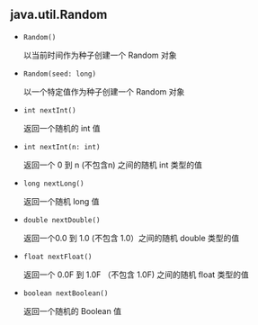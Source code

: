 ## java.util.Random

* `Random()`	            

  以当前时间作为种子创建一个 Random 对象

* `Random(seed: long)`		

  以一个特定值作为种子创建一个 Random 对象

* `int nextInt()`           

  返回一个随机的 int 值

* `int nextInt(n: int)`     

  返回一个 0 到 n (不包含n) 之间的随机 int 类型的值

* `long nextLong()`         

  返回一个随机 long 值

* `double nextDouble()`	    

  返回一个0.0 到 1.0 (不包含 1.0）之间的随机 double 类型的值

* `float nextFloat()`		

  返回一个 0.0F 到 1.0F （不包含 1.0F) 之间的随机 float 类型的值

* `boolean nextBoolean()`   

  返回一个随机的 Boolean 值

